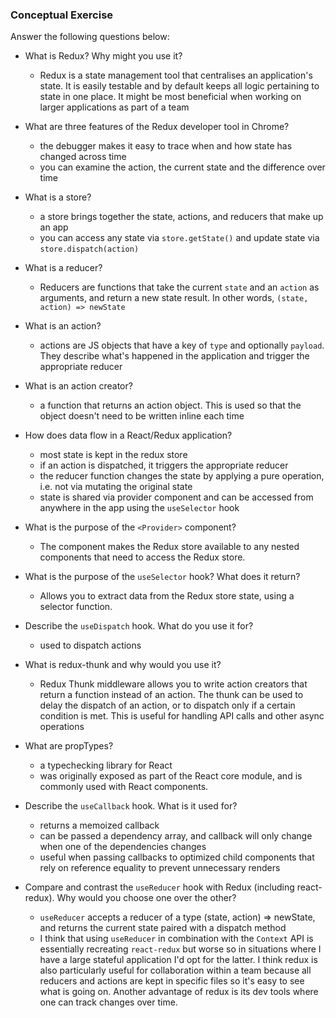 ### Conceptual Exercise

Answer the following questions below:

- What is Redux? Why might you use it?
	- Redux is a state management tool that centralises an application's state. It is easily testable and by default keeps all logic pertaining to state in one place. It might be most beneficial when working on larger applications as part of a team	

- What are three features of the Redux developer tool in Chrome? 
	- the debugger makes it easy to trace when and how state has changed across time
	-  you can examine the action, the current state and the difference over time

- What is a store?
	- a store brings together the state, actions, and reducers that make up an app
	- you can access any state via `store.getState()` and update state via `store.dispatch(action)`

- What is a reducer?
	- Reducers are functions that take the current `state` and an `action` as arguments, and return a new state result. In other words, `(state, action) => newState`

- What is an action?
	- actions are JS objects that have a key of `type` and optionally `payload`. They describe what's happened in the application and trigger the appropriate reducer

- What is an action creator?
	- a function that returns an action object. This is used so that the object doesn't need to be written inline each time

- How does data flow in a React/Redux application?
	- most state is kept in the redux store
	- if an action is dispatched, it triggers the appropriate reducer
	- the reducer function changes the state by applying a pure operation, i.e. not via mutating the original state
	- state is shared via provider component and can be accessed from anywhere in the app using the `useSelector` hook

- What is the purpose of the `<Provider>` component?
	- The <Provider> component makes the Redux store available to any nested components that need to access the Redux store.  

- What is the purpose of the `useSelector` hook? What does it return?
	- Allows you to extract data from the Redux store state, using a selector function. 

- Describe the `useDispatch` hook. What do you use it for?
	- used to dispatch actions 

- What is redux-thunk and why would you use it?
	- Redux Thunk middleware allows you to write action creators that return a function instead of an action. The thunk can be used to delay the dispatch of an action, or to dispatch only if a certain condition is met. This is useful for handling API calls and other async operations

- What are propTypes?
	- a typechecking library for React
	- was originally exposed as part of the React core module, and is commonly used with React components.

- Describe the `useCallback` hook.  What is it used for?
	- returns a memoized callback 
	- can be passed a dependency array, and callback will only change when one of the dependencies changes
	- useful when passing callbacks to optimized child components that rely on reference equality to prevent unnecessary renders

- Compare and contrast the `useReducer` hook with Redux (including react-redux).  Why would you choose one over the other?
	- `useReducer` accepts a reducer of a type (state, action) => newState, and returns the current state paired with a dispatch method
	- I think that using `useReducer` in combination with the `Context` API is essentially recreating `react-redux` but worse so in situations where I have a large stateful application I'd opt for the latter. I think redux is also particularly useful for collaboration within a team because all reducers and actions are kept in specific files so it's easy to see what is going on. Another advantage of redux is its dev tools where one can track changes over time. 